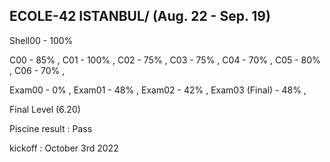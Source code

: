 ECOLE-42 ISTANBUL/
(Aug. 22 - Sep. 19)
-----------------------
Shell00 - 100%

C00 - 85%  ,
C01 - 100% ,
C02 - 75%  ,
C03 - 75%  ,
C04 - 70%  ,
C05 - 80%  ,
C06 - 70%  ,

Exam00 - 0%  ,
Exam01 - 48%  ,
Exam02 - 42%  ,
Exam03 (Final) - 48%  ,

Final Level (6.20)

Piscine result : Pass 

kickoff : October 3rd 2022 
